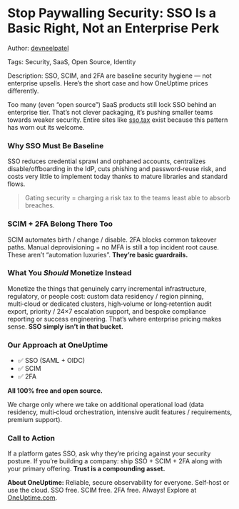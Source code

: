 # Stop Paywalling Security: SSO Is a Basic Right, Not an Enterprise Perk

Author: [devneelpatel](https://www.github.com/devneelpatel)

Tags: Security, SaaS, Open Source, Identity

Description: SSO, SCIM, and 2FA are baseline security hygiene — not enterprise upsells. Here’s the short case and how OneUptime prices differently.

Too many (even “open source”) SaaS products still lock SSO behind an enterprise tier. That’s not clever packaging, it’s pushing smaller teams towards weaker security. Entire sites like [sso.tax](https://sso.tax/) exist because this pattern has worn out its welcome.

### Why SSO Must Be Baseline

SSO reduces credential sprawl and orphaned accounts, centralizes disable/offboarding in the IdP, cuts phishing and password‑reuse risk, and costs very little to implement today thanks to mature libraries and standard flows.

> Gating security = charging a risk tax to the teams least able to absorb breaches.

### SCIM + 2FA Belong There Too

SCIM automates birth / change / disable. 2FA blocks common takeover paths. Manual deprovisioning + no MFA is still a top incident root cause. These aren’t “automation luxuries”. **They’re basic guardrails.**

### What You *Should* Monetize Instead

Monetize the things that genuinely carry incremental infrastructure, regulatory, or people cost: custom data residency / region pinning, multi‑cloud or dedicated clusters, high‑volume or long‑retention audit export, priority / 24×7 escalation support, and bespoke compliance reporting or success engineering. That’s where enterprise pricing makes sense. **SSO simply isn’t in that bucket.**

### Our Approach at OneUptime

- ✅ SSO (SAML + OIDC) 
- ✅ SCIM 
- ✅ 2FA 

**All 100% free and open source.**

We charge only where we take on additional operational load (data residency, multi‑cloud orchestration, intensive audit features / requirements, premium support).


### Call to Action

If a platform gates SSO, ask why they’re pricing against your security posture. If you’re building a company: ship SSO + SCIM + 2FA along with your primary offering. **Trust is a compounding asset.**

**About OneUptime:** Reliable, secure observability for everyone. Self‑host or use the cloud. SSO free. SCIM free. 2FA free. Always! Explore at [OneUptime.com](https://oneuptime.com).
